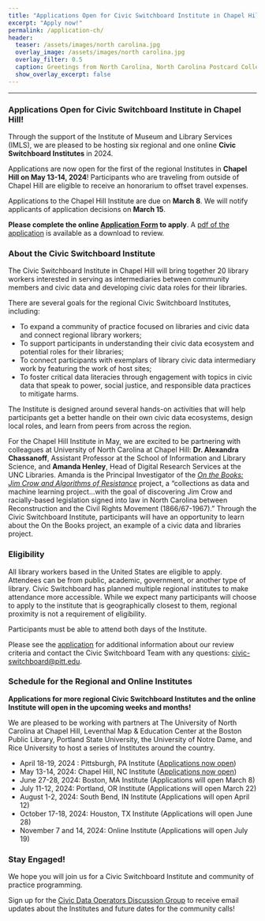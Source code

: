 ```yaml
---
title: "Applications Open for Civic Switchboard Institute in Chapel Hill!"
excerpt: "Apply now!"
permalink: /application-ch/
header:
  teaser: /assets/images/north carolina.jpg
  overlay_image: /assets/images/north carolina.jpg
  overlay_filter: 0.5
  caption: Greetings from North Carolina, North Carolina Postcard Collection (P052), North Carolina Collection Photographic Archives, Wilson Library, UNC-Chapel Hill  
  show_overlay_excerpt: false
---
```



---
### Applications Open for Civic Switchboard Institute in Chapel Hill!
Through the support of the Institute of Museum and Library Services (IMLS), we are pleased to be hosting six regional and one online **Civic Switchboard Institutes** in 2024. 

Applications are now open for the first of the regional Institutes in **Chapel Hill on May 13-14, 2024**! Participants who are traveling from outside of Chapel Hill are eligible to receive an honorarium to offset travel expenses.

Applications to the Chapel Hill Institute are due on **March 8**. We will notify applicants of application decisions on **March 15**.

**Please complete the online [Application Form](https://docs.google.com/forms/d/e/1FAIpQLSeP6aA3nFt6uCWAx8kPxxGBSc8r8YPRhvIp5_z2SUNlBvAiYA/viewform) to apply**. A [pdf of the application](https://drive.google.com/file/d/1Yhna14AZoCqXFjcBTBjDfoUHroq-u8ay/view) is available as a download to review.  

### About the Civic Switchboard Institute
The Civic Switchboard Institute in Chapel Hill will bring together 20 library workers interested in serving as intermediaries between community members and civic data and developing civic data roles for their libraries.

There are several goals for the regional Civic Switchboard Institutes, including: 
* To expand a community of practice focused on libraries and civic data and connect regional library workers; 
* To support participants in understanding their civic data ecosystem and potential roles for their libraries; 
* To connect participants with exemplars of library civic data intermediary work by featuring the work of host sites;
* To foster critical data literacies through engagement with topics in civic data that speak to power, social justice, and responsible data practices to mitigate harms.

The Institute is designed around several hands-on activities that will help participants get a better handle on their own civic data ecosystems, design local roles, and learn from peers from across the region.

For the Chapel Hill Institute in May, we are excited to be partnering with colleagues at University of North Carolina at Chapel Hill: **Dr. Alexandra Chassanoff**, Assistant Professor at the School of Information and Library Science, and **Amanda Henley**, Head of Digital Research Services at the UNC Libraries. Amanda is the Principal Investigator of the *[On the Books: Jim Crow and Algorithms of Resistance](https://onthebooks.lib.unc.edu/)* project, a “collections as data and machine learning project…with the goal of discovering Jim Crow and racially-based legislation signed into law in North Carolina between Reconstruction and the Civil Rights Movement (1866/67-1967).” Through the Civic Switchboard Institute, participants will have an opportunity to learn about the On the Books project, an example of a civic data and libraries project.



### Eligibility
All library workers based in the United States are eligible to apply. Attendees can be from public, academic, government, or another type of library. Civic Switchboard has planned multiple regional institutes to make attendance more accessible. While we expect many participants will choose to apply to the institute that is geographically closest to them, regional proximity is not a requirement of eligibility.


Participants must be able to attend both days of the Institute. 


Please see the [application](https://docs.google.com/forms/d/e/1FAIpQLSeP6aA3nFt6uCWAx8kPxxGBSc8r8YPRhvIp5_z2SUNlBvAiYA/viewform) for additional information about our review criteria and contact the Civic Switchboard Team with any questions: civic-switchboard@pitt.edu.

### Schedule for the Regional and Online Institutes
**Applications for more regional Civic Switchboard Institutes and the online Institute will open in the upcoming weeks and months!**

We are pleased to be working with partners at The University of North Carolina at Chapel Hill, Leventhal Map & Education Center at the Boston Public Library, Portland State University, the University of Notre Dame, and Rice University to host a series of Institutes around the country. 
 
* April 18-19, 2024 : Pittsburgh, PA Institute ([Applications now open](https://docs.google.com/forms/d/e/1FAIpQLScnwNbey3VlmDFImyMKJG0wuej8df9nW_2UWlpj7uqfG_HyVw/viewform))
* May 13-14, 2024: Chapel Hill, NC Institute ([Applications now open](https://docs.google.com/forms/d/e/1FAIpQLSeP6aA3nFt6uCWAx8kPxxGBSc8r8YPRhvIp5_z2SUNlBvAiYA/viewform))
* June 27-28, 2024: Boston, MA Institute (Applications will open March 8)
* July 11-12, 2024: Portland, OR Institute (Applications will open March 22)
* August 1-2, 2024: South Bend, IN Institute (Applications will open April 12)
* October 17-18, 2024: Houston, TX Institute (Applications will open June 28)
* November 7 and 14, 2024: Online Institute (Applications will open July 19)

### Stay Engaged!

We hope you will join us for a Civic Switchboard Institute and community of practice programming. 

Sign up for the [Civic Data Operators Discussion Group](https://civic-switchboard.github.io/group/) to receive email updates about the Institutes and future dates for the community calls!
